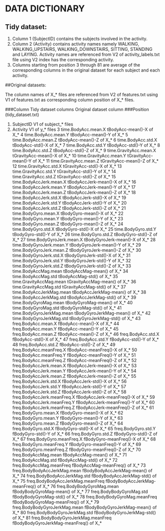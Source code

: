 # DATA DICTIONARY

## Tidy dataset: 

1.	Column 1 (SubjectID) contains the subjects involved in the activity.
2.	Column 2 (Activity) contains activity names namely WALKING, WALKING_UPSTAIRS, WALKING_DOWNSTAIRS, SITTING, STANDING and LAYING. Activity names are referenced from V2 of activity_labels.txt file using V2 index has the corresponding activity. 
3.	Columns starting from position 3 through 81 are average of the corresponding columns in the original dataset for each subject and each activity.

##Original datasets: 

The column names of X_* files are referenced from V2 of features.txt using V1 of features.txt as corresponding column position of X_* files.


###Column 	Tidy dataset columns 	Original dataset column
###Position (tidy_dataset.txt)
1.	SubjectID	        V1 of subject_* files
2.	Activity	        V1 of y_* files 
3	time.BodyAcc.mean.X	tBodyAcc-mean()-X of X_*
4	time.BodyAcc.mean.Y	tBodyAcc-mean()-Y of X_*
5	time.BodyAcc.mean.Z	tBodyAcc-mean()-Z of X_*
6	time.BodyAcc.std.X	tBodyAcc-std()-X of X_*
7	time.BodyAcc.std.Y	tBodyAcc-std()-Y of X_*
8	time.BodyAcc.std.Z	tBodyAcc-std()-Z of X_*
9	time.GravityAcc.mean.X	tGravityAcc-mean()-X of X_*
10	time.GravityAcc.mean.Y	tGravityAcc-mean()-Y of X_*
11	time.GravityAcc.mean.Z	tGravityAcc-mean()-Z of X_*
12	time.GravityAcc.std.X	tGravityAcc-std()-X of X_*
13	time.GravityAcc.std.Y	tGravityAcc-std()-Y of X_*
14	time.GravityAcc.std.Z	tGravityAcc-std()-Z of X_*
15	time.BodyAccJerk.mean.X	tBodyAccJerk-mean()-X of X_*
16	time.BodyAccJerk.mean.Y	tBodyAccJerk-mean()-Y of X_*
17	time.BodyAccJerk.mean.Z	tBodyAccJerk-mean()-Z of X_*
18	time.BodyAccJerk.std.X	tBodyAccJerk-std()-X of X_*
19	time.BodyAccJerk.std.Y	tBodyAccJerk-std()-Y of X_*
20	time.BodyAccJerk.std.Z	tBodyAccJerk-std()-Z of X_*
21	time.BodyGyro.mean.X	tBodyGyro-mean()-X of X_*
22	time.BodyGyro.mean.Y	tBodyGyro-mean()-Y of X_*
23	time.BodyGyro.mean.Z	tBodyGyro-mean()-Z of X_*
24	time.BodyGyro.std.X	tBodyGyro-std()-X of X_*
25	time.BodyGyro.std.Y	tBodyGyro-std()-Y of X_*
26	time.BodyGyro.std.Z	tBodyGyro-std()-Z of X_*
27	time.BodyGyroJerk.mean.X	tBodyGyroJerk-mean()-X of X_*
28	time.BodyGyroJerk.mean.Y	tBodyGyroJerk-mean()-Y of X_*
29	time.BodyGyroJerk.mean.Z	tBodyGyroJerk-mean()-Z of X_*
30	time.BodyGyroJerk.std.X	tBodyGyroJerk-std()-X of X_*
31	time.BodyGyroJerk.std.Y	tBodyGyroJerk-std()-Y of X_*
32	time.BodyGyroJerk.std.Z	tBodyGyroJerk-std()-Z of X_*
33	time.BodyAccMag.mean	tBodyAccMag-mean() of X_*
34	time.BodyAccMag.std	tBodyAccMag-std() of X_*
35	time.GravityAccMag.mean	tGravityAccMag-mean() of X_*
36	time.GravityAccMag.std	tGravityAccMag-std() of X_*
37	time.BodyAccJerkMag.mean	tBodyAccJerkMag-mean() of X_*
38	time.BodyAccJerkMag.std	tBodyAccJerkMag-std() of X_*
39	time.BodyGyroMag.mean	tBodyGyroMag-mean() of X_*
40	time.BodyGyroMag.std	tBodyGyroMag-std() of X_*
41	time.BodyGyroJerkMag.mean	tBodyGyroJerkMag-mean() of X_*
42	time.BodyGyroJerkMag.std	tBodyGyroJerkMag-std() of X_*
43	freq.BodyAcc.mean.X	fBodyAcc-mean()-X of X_*
44	freq.BodyAcc.mean.Y	fBodyAcc-mean()-Y of X_*
45	freq.BodyAcc.mean.Z	fBodyAcc-mean()-Z of X_*
46	freq.BodyAcc.std.X	fBodyAcc-std()-X of X_*
47	freq.BodyAcc.std.Y	fBodyAcc-std()-Y of X_*
48	freq.BodyAcc.std.Z	fBodyAcc-std()-Z of X_*
49	freq.BodyAcc.meanFreq.X	fBodyAcc-meanFreq()-X of X_*
50	freq.BodyAcc.meanFreq.Y	fBodyAcc-meanFreq()-Y of X_*
51	freq.BodyAcc.meanFreq.Z	fBodyAcc-meanFreq()-Z of X_*
52	freq.BodyAccJerk.mean.X	fBodyAccJerk-mean()-X of X_*
53	freq.BodyAccJerk.mean.Y	fBodyAccJerk-mean()-Y of X_*
54	freq.BodyAccJerk.mean.Z	fBodyAccJerk-mean()-Z of X_*
55	freq.BodyAccJerk.std.X	fBodyAccJerk-std()-X of X_*
56	freq.BodyAccJerk.std.Y	fBodyAccJerk-std()-Y of X_*
57	freq.BodyAccJerk.std.Z	fBodyAccJerk-std()-Z of X_*
58	freq.BodyAccJerk.meanFreq.X	fBodyAccJerk-meanFreq()-X of X_*
59	freq.BodyAccJerk.meanFreq.Y	fBodyAccJerk-meanFreq()-Y of X_*
60	freq.BodyAccJerk.meanFreq.Z	fBodyAccJerk-meanFreq()-Z of X_*
61	freq.BodyGyro.mean.X	fBodyGyro-mean()-X of X_*
62	freq.BodyGyro.mean.Y	fBodyGyro-mean()-Y of X_*
63	freq.BodyGyro.mean.Z	fBodyGyro-mean()-Z of X_*
64	freq.BodyGyro.std.X	fBodyGyro-std()-X of X_*
65	freq.BodyGyro.std.Y	fBodyGyro-std()-Y of X_*
66	freq.BodyGyro.std.Z	fBodyGyro-std()-Z of X_*
67	freq.BodyGyro.meanFreq.X	fBodyGyro-meanFreq()-X of X_*
68	freq.BodyGyro.meanFreq.Y	fBodyGyro-meanFreq()-Y of X_*
69	freq.BodyGyro.meanFreq.Z	fBodyGyro-meanFreq()-Z of X_*
70	freq.BodyAccMag.mean	fBodyAccMag-mean() of X_*
71	freq.BodyAccMag.std	fBodyAccMag-std() of X_*
72	freq.BodyAccMag.meanFreq	fBodyAccMag-meanFreq() of X_*
73	freq.BodyBodyAccJerkMag.mean	fBodyBodyAccJerkMag-mean() of X_*
74	freq.BodyBodyAccJerkMag.std	fBodyBodyAccJerkMag-std() of X_*
75	freq.BodyBodyAccJerkMag.meanFreq	fBodyBodyAccJerkMag-meanFreq() of X_*
76	freq.BodyBodyGyroMag.mean	fBodyBodyGyroMag-mean() of X_*
77	freq.BodyBodyGyroMag.std	fBodyBodyGyroMag-std() of X_*
78	freq.BodyBodyGyroMag.meanFreq	fBodyBodyGyroMag-meanFreq() of X_*
79	freq.BodyBodyGyroJerkMag.mean	fBodyBodyGyroJerkMag-mean() of X_*
80	freq.BodyBodyGyroJerkMag.std	fBodyBodyGyroJerkMag-std() of X_*
81	freq.BodyBodyGyroJerkMag.meanFreq	fBodyBodyGyroJerkMag-meanFreq() of X_*

